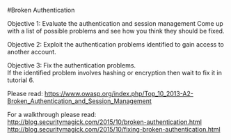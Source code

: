 #Broken Authentication

Objective 1:  Evaluate the authentication and session management
Come up with a list of possible problems and see how you think they should be fixed.

Objective 2:  Exploit the authentication problems identified to gain access to another account.

Objective 3:  Fix the authentication problems.  
If the identified problem involves hashing or encryption then wait to fix it in tutorial 6.

Please read:
https://www.owasp.org/index.php/Top_10_2013-A2-Broken_Authentication_and_Session_Management

For a walkthrough please read:
http://blog.securitymagick.com/2015/10/broken-authentication.html
http://blog.securitymagick.com/2015/10/fixing-broken-authentication.html
